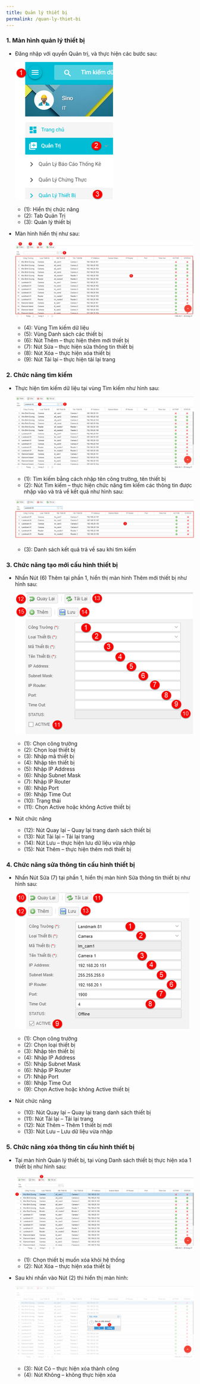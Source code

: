 ```yaml
---
title: Quản lý thiết bị
permalink: /quan-ly-thiet-bi
---
```


### **1. Màn hình quản lý thiết bị**
* Đăng nhập với quyền Quản trị, và thực hiện các bước sau:

     ![](assets/devicemanager/mnDeviceManager.png)

     * (1): Hiển thị chức năng
     * (2): Tab Quản Trị
     * (3): Quản lý thiết bị

* Màn hình hiển thị như sau:

     ![](assets/devicemanager/DeviceManager.png)

     * (4): Vùng Tìm kiếm dữ liệu
     * (5): Vùng Danh sách các thiết bị
     * (6): Nút Thêm – thực hiện thêm mới thiết bị
     * (7): Nút Sửa – thực hiện sửa thông tin thiết bị
     * (8): Nút Xóa – thực hiện xóa thiết bị
     * (9): Nút Tải lại – thực hiện tải lại trang

### **2. Chức năng tìm kiếm**
* Thực hiện tìm kiếm dữ liệu tại vùng Tìm kiếm như hình sau:

     ![](assets/devicemanager/DeviceManagerSearch.png)

     * (1): Tìm kiếm bằng cách nhập tên công trường, tên thiết bị
     * (2): Nút Tìm kiếm – thực hiện chức năng tìm kiếm các thông tin được nhập vào và trả về kết quả như hình sau:

     ![](assets/devicemanager/DeviceManagerSearchResult.png)

     * (3): Danh sách kết quả trả về sau khi tìm kiếm

### **3. Chức năng tạo mới cấu hình thiết bị**
* Nhấn Nút (6) Thêm tại phần 1, hiển thị màn hình Thêm mới thiết bị như hình sau:

     ![](assets/devicemanager/DeviceDetailsAdd.png)

     * (1): Chọn công trường
     * (2): Chọn loại thiết bị
     * (3): Nhập mã thiết bị
     * (4): Nhập tên thiết bị
     * (5): Nhập IP Address
     * (6): Nhập Subnet Mask
     * (7): Nhập IP Router
     * (8): Nhập Port
     * (9): Nhập Time Out
     * (10): Trạng thái
     * (11): Chọn Active hoặc không Active thiết bị
* Nút chức năng
     * (12): Nút Quay lại – Quay lại trang danh sách thiết bị
     * (13): Nút Tải lại – Tải lại trang
     * (14): Nút Lưu – thực hiện lưu dữ liệu vừa nhập
     * (15): Nút Thêm – thực hiện thêm mới thiết bị

### **4. Chức năng sửa thông tin cấu hình thiết bị**
* Nhấn Nút Sửa (7) tại phần 1, hiển thị màn hình Sửa thông tin thiết bị như hình sau:

     ![](assets/devicemanager/DeviceDetailsEdit.png)

     * (1): Chọn công trường
     * (2): Chọn loại thiết bị
     * (3): Nhập tên thiết bị
     * (4): Nhập IP Address
     * (5): Nhập Subnet Mask
     * (6): Nhập IP Router
     * (7): Nhập Port
     * (8): Nhập Time Out
     * (9): Chọn Active hoặc không Active thiết bị
* Nút chức năng
     * (10): Nút Quay lại – Quay lại trang danh sách thiết bị
     * (11): Nút Tải lại – Tải lại trang
     * (12): Nút Thêm – Thêm 1 thiết bị mới
     * (13): Nút Lưu – Lưu dữ liệu vừa nhập

### **5. Chức năng xóa thông tin cấu hình thiết bị**
* Tại màn hình Quản lý thiết bị, tại vùng Danh sách thiết bị thực hiện xóa 1 thiết bị như hình sau:

     ![](assets/devicemanager/DeviceManagerDelete.png)

     * (1): Chọn thiết bị muốn xóa khỏi hệ thống
     * (2): Nút Xóa – thực hiện xóa thiết bị

* Sau khi nhấn vào Nút (2) thì hiển thị màn hình:

     ![](assets/devicemanager/DeviceManagerDeleteOK.png)

     * (3): Nút Có – thực hiện xóa thành công
     * (4): Nút Không – không thực hiện xóa